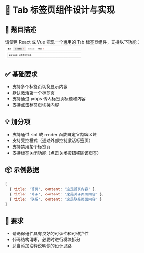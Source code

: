 # 🎯 Tab 标签页组件设计与实现

## 📝 题目描述
请使用 React 或 Vue 实现一个通用的 Tab 标签页组件，支持以下功能：
<img src="../../public/tab.png" alt="tab" style="width: 50%;">

## ✅ 基础要求
- 支持多个标签页切换显示内容
- 默认激活第一个标签页
- 支持通过 props 传入标签页标题和内容
- 支持点击标签页切换内容

## 💡 加分项
- 支持通过 slot 或 render 函数自定义内容区域
- 支持受控模式（通过外部控制激活标签页）
- 支持禁用某个标签页
- 支持标签关闭功能（点击关闭按钮移除该页签）

## 📦 示例数据
```javascript
[
  { title: '首页', content: '这是首页内容' },
  { title: '关于', content: '这是关于页面内容' },
  { title: '联系', content: '这是联系页面内容' }
]
```

## 🧪 要求
- 请确保组件具有良好的可读性和可维护性
- 代码结构清晰，必要时进行模块拆分
- 适当添加注释说明你的设计思路